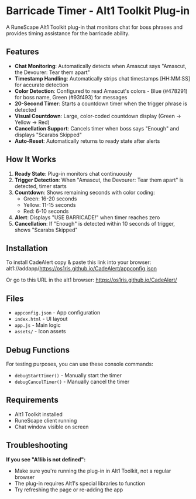# Barricade Timer - Alt1 Toolkit Plug-in

A RuneScape Alt1 Toolkit plug-in that monitors chat for boss phrases and provides timing assistance for the barricade ability.

## Features

- **Chat Monitoring**: Automatically detects when Amascut says "Amascut, the Devourer: Tear them apart"
- **Timestamp Handling**: Automatically strips chat timestamps [HH:MM:SS] for accurate detection
- **Color Detection**: Configured to read Amascut's colors - Blue (#478291) for boss name, Green (#93f493) for messages
- **20-Second Timer**: Starts a countdown timer when the trigger phrase is detected
- **Visual Countdown**: Large, color-coded countdown display (Green → Yellow → Red)
- **Cancellation Support**: Cancels timer when boss says "Enough" and displays "Scarabs Skipped"
- **Auto-Reset**: Automatically returns to ready state after alerts

## How It Works

1. **Ready State**: Plug-in monitors chat continuously
2. **Trigger Detection**: When "Amascut, the Devourer: Tear them apart" is detected, timer starts
3. **Countdown**: Shows remaining seconds with color coding:
   - Green: 16-20 seconds
   - Yellow: 11-15 seconds
   - Red: 6-10 seconds
4. **Alert**: Displays "USE BARRICADE!" when timer reaches zero
5. **Cancellation**: If "Enough" is detected within 10 seconds of trigger, shows "Scarabs Skipped"

## Installation

To install CadeAlert copy & paste this link into your browser:
alt1://addapp/https://os1ris.github.io/CadeAlert/appconfig.json

Or go to this URL in the alt1 browser:
https://os1ris.github.io/CadeAlert/

## Files

- `appconfig.json` - App configuration
- `index.html` - UI layout
- `app.js` - Main logic
- `assets/` - Icon assets

## Debug Functions

For testing purposes, you can use these console commands:
- `debugStartTimer()` - Manually start the timer
- `debugCancelTimer()` - Manually cancel the timer

## Requirements

- Alt1 Toolkit installed
- RuneScape client running
- Chat window visible on screen

## Troubleshooting

**If you see "A1lib is not defined":**
- Make sure you're running the plug-in in Alt1 Toolkit, not a regular browser
- The plug-in requires Alt1's special libraries to function
- Try refreshing the page or re-adding the app
